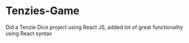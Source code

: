 # Tenzies-Game
Did a Tenzie Dice project using React JS, added lot of great functionality using React syntax
